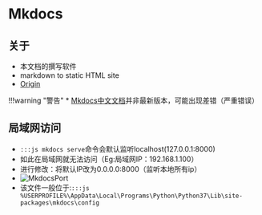 # Mkdocs
## 关于
* 本文档的撰写软件
* markdown to static HTML site
* [Origin](https://www.mkdocs.org/)

!!!warning "警告"
    * [Mkdocs中文文档](https://markdown-docs-zh.readthedocs.io/zh_CN/latest/)并非最新版本，可能出现差错（严重错误）


## 局域网访问
* `:::js mkdocs serve`命令会默认监听localhost(127.0.0.1:8000)
* 如此在局域网就无法访问（Eg:局域网IP：192.168.1.100）
* 进行修改：将默认IP改为0.0.0.0:8000（监听本地所有ip）
* ![MkdocsPort](../../img/about/mkdocs_port.png)
* 该文件一般位于:`:::js %USERPROFILE%\AppData\Local\Programs\Python\Python37\Lib\site-packages\mkdocs\config`




